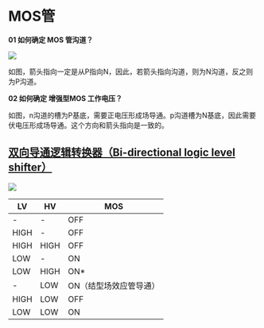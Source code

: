 # MOS管

**01 如何确定 MOS 管沟道？**

![](https://electronicsarea.com/wp-content/uploads/symbols-nmos-pmos-transistor.png)

如图，箭头指向一定是从P指向N，因此，若箭头指向沟道，则为N沟道，反之则为P沟道。



**02 如何确定 增强型MOS 工作电压？**

如图，n沟道的槽为P基底，需要正电压形成场导通。p沟道槽为N基底，因此需要伏电压形成场导通。这个方向和箭头指向是一致的。



## [双向导通逻辑转换器（Bi-directional logic level shifter）](http://www.penguintutor.com/electronics/mosfet-levelshift)

![](http://www.penguintutor.com/electronics/images/bidirect-mosfet.png)

| LV   | HV   | MOS                    |
| ---- | ---- | ---------------------- |
| -    | -    | OFF                    |
| HIGH | -    | OFF                    |
| HIGH | HIGH | OFF                    |
| LOW  | -    | ON                     |
| LOW  | HIGH | ON*                    |
| -    | LOW  | ON（结型场效应管导通） |
| HIGH | LOW  | OFF                    |
| LOW  | LOW  | ON                     |

